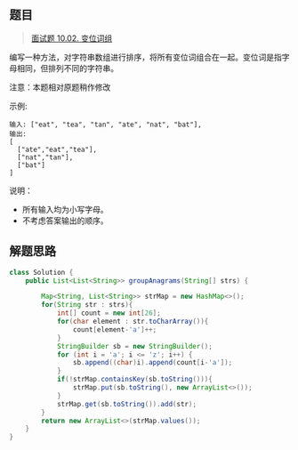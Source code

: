 ## 题目

> [面试题 10.02. 变位词组](https://leetcode-cn.com/problems/group-anagrams-lcci/)

编写一种方法，对字符串数组进行排序，将所有变位词组合在一起。变位词是指字母相同，但排列不同的字符串。

注意：本题相对原题稍作修改

示例:

```
输入: ["eat", "tea", "tan", "ate", "nat", "bat"],
输出:
[
  ["ate","eat","tea"],
  ["nat","tan"],
  ["bat"]
]
```

说明：

* 所有输入均为小写字母。
* 不考虑答案输出的顺序。

## 解题思路

```java
class Solution {
    public List<List<String>> groupAnagrams(String[] strs) {

        Map<String, List<String>> strMap = new HashMap<>();
        for(String str : strs){
            int[] count = new int[26];
            for(char element : str.toCharArray()){
                count[element-'a']++;
            }
            StringBuilder sb = new StringBuilder();
            for (int i = 'a'; i <= 'z'; i++) {
                sb.append((char)i).append(count[i-'a']);
            }
            if(!strMap.containsKey(sb.toString())){
                strMap.put(sb.toString(), new ArrayList<>());
            }
            strMap.get(sb.toString()).add(str);
        }
        return new ArrayList<>(strMap.values());
    }
}
```

